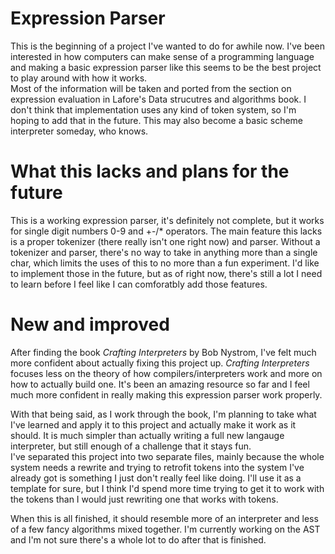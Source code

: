 # Expression Parser

This is the beginning of a project I've wanted to do for awhile now.  I've been interested in how computers can make sense of a programming language and making
a basic expression parser like this seems to be the best project to play around with how it works.  
Most of the information will be taken and ported from the section on expression evaluation in Lafore's Data strucutres and algorithms book.  I don't think that 
implementation uses any kind of token system, so I'm hoping to add that in the future.  This may also become a basic scheme interpreter someday, who knows.

# What this lacks and plans for the future

This is a working expression parser, it's definitely not complete, but it works for single digit numbers 0-9 and +-/* operators.  The main feature this lacks is a
proper tokenizer (there really isn't one right now) and parser.  Without a tokenizer and parser, there's no way to take in anything more than a single char, which
limits the uses of this to no more than a fun experiment.  I'd like to implement those in the future, but as of right now, there's still a lot I need to learn 
before I feel like I can comforatbly add those features. 

# New and improved

After finding the book *Crafting Interpreters* by Bob Nystrom, I've felt much more confident about actually fixing this project up.  *Crafting Interpreters* focuses 
less on the theory of how compilers/interpreters work and more on how to actually build one.  It's been an amazing resource so far and I feel much more confident 
in really making this expression parser work properly.

With that being said, as I work through the book, I'm planning to take what I've learned and apply it to this project and actually make it work as it should. 
It is much simpler than actually writing a full new langauge interpreter, but still enough of a challenge that it stays fun.  
I've separated this project into two separate files, mainly because the whole system needs a rewrite and trying to retrofit tokens into the system I've already got
is something I just don't really feel like doing.  I'll use it as a template for sure, but I think I'd spend more time trying to get it to work with the tokens than
I would just rewriting one that works with tokens.  

When this is all finished, it should resemble more of an interpreter and less of a few fancy algorithms mixed together.  I'm currently working on the AST and I'm not
sure there's a whole lot to do after that is finished. 
